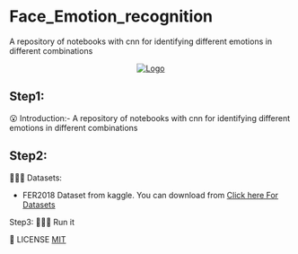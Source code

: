 # Face_Emotion_recognition
A repository of notebooks with cnn for identifying different emotions in different combinations
<p align="center">
  <a href="https://github.com/Shahul16/Face_Emotion_recognition">
    <img src="emotions.gif" alt="Logo">
  </a>
 </p> 
  
## Step1:
😮 Introduction:-
A repository of notebooks  with cnn for identifying different emotions in different combinations

## Step2:
👨🏻‍💻 Datasets:  
* FER2018 Dataset from kaggle. You can download from [Click here For Datasets](https://www.kaggle.com/ashishpatel26/fer2018/download)

Step3:
🏃🏻‍♀️ Run it 

📜 LICENSE
[MIT](https://github.com/Shahul16/Face_Emotion_recognition/blob/main/LICENSE)
